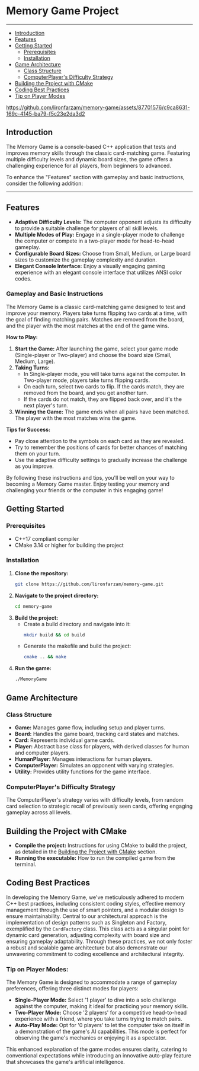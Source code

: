 # Memory Game Project
---------------------------
- [Introduction](#introduction)
- [Features](#features)
- [Getting Started](#getting-started)
  - [Prerequisites](#prerequisites)
  - [Installation](#installation)
- [Game Architecture](#game-architecture)
  - [Class Structure](#class-structure)
  - [ComputerPlayer's Difficulty Strategy](#computerplayers-difficulty-strategy)
- [Building the Project with CMake](#building-the-project-with-cmake)
- [Coding Best Practices](#coding-best-practices)
- [Tip on Player Modes](#tip-on-player-modes)


https://github.com/lironfarzam/memory-game/assets/87701576/c9ca8631-169c-4145-ba79-f5c23e2da3d2


## Introduction
The Memory Game is a console-based C++ application that tests and improves memory skills through the classic card-matching game. Featuring multiple difficulty levels and dynamic board sizes, the game offers a challenging experience for all players, from beginners to advanced.

To enhance the "Features" section with gameplay and basic instructions, consider the following addition:

---

## Features
- **Adaptive Difficulty Levels:** The computer opponent adjusts its difficulty to provide a suitable challenge for players of all skill levels.
- **Multiple Modes of Play:** Engage in a single-player mode to challenge the computer or compete in a two-player mode for head-to-head gameplay.
- **Configurable Board Sizes:** Choose from Small, Medium, or Large board sizes to customize the gameplay complexity and duration.
- **Elegant Console Interface:** Enjoy a visually engaging gaming experience with an elegant console interface that utilizes ANSI color codes.

### Gameplay and Basic Instructions
The Memory Game is a classic card-matching game designed to test and improve your memory. Players take turns flipping two cards at a time, with the goal of finding matching pairs. Matches are removed from the board, and the player with the most matches at the end of the game wins.

**How to Play:**
1. **Start the Game:** After launching the game, select your game mode (Single-player or Two-player) and choose the board size (Small, Medium, Large).
2. **Taking Turns:** 
   - In Single-player mode, you will take turns against the computer. In Two-player mode, players take turns flipping cards.
   - On each turn, select two cards to flip. If the cards match, they are removed from the board, and you get another turn.
   - If the cards do not match, they are flipped back over, and it's the next player's turn.
3. **Winning the Game:** The game ends when all pairs have been matched. The player with the most matches wins the game.

**Tips for Success:**
- Pay close attention to the symbols on each card as they are revealed.
- Try to remember the positions of cards for better chances of matching them on your turn.
- Use the adaptive difficulty settings to gradually increase the challenge as you improve.

By following these instructions and tips, you'll be well on your way to becoming a Memory Game master. Enjoy testing your memory and challenging your friends or the computer in this engaging game!

## Getting Started

### Prerequisites
- C++17 compliant compiler
- CMake 3.14 or higher for building the project

### Installation
1. **Clone the repository:**
   ```sh
   git clone https://github.com/lironfarzam/memory-game.git
   ```
2. **Navigate to the project directory:**
   ```sh
   cd memory-game
   ```
3. **Build the project:**
   - Create a build directory and navigate into it:
     ```sh
     mkdir build && cd build
     ```
   - Generate the makefile and build the project:
     ```sh
     cmake .. && make
     ```
4. **Run the game:**
   ```sh
   ./MemoryGame
   ```

## Game Architecture

### Class Structure
- **Game:** Manages game flow, including setup and player turns.
- **Board:** Handles the game board, tracking card states and matches.
- **Card:** Represents individual game cards.
- **Player:** Abstract base class for players, with derived classes for human and computer players.
- **HumanPlayer:** Manages interactions for human players.
- **ComputerPlayer:** Simulates an opponent with varying strategies.
- **Utility:** Provides utility functions for the game interface.

### ComputerPlayer's Difficulty Strategy
The ComputerPlayer's strategy varies with difficulty levels, from random card selection to strategic recall of previously seen cards, offering engaging gameplay across all levels.

## Building the Project with CMake
- **Compile the project:** Instructions for using CMake to build the project, as detailed in the [Building the Project with CMake](#building-the-project-with-cmake) section.
- **Running the executable:** How to run the compiled game from the terminal.

## Coding Best Practices
In developing the Memory Game, we've meticulously adhered to modern C++ best practices, including consistent coding styles, effective memory management through the use of smart pointers, and a modular design to ensure maintainability. Central to our architectural approach is the implementation of design patterns such as Singleton and Factory, exemplified by the `CardFactory` class. This class acts as a singular point for dynamic card generation, adjusting complexity with board size and ensuring gameplay adaptability. Through these practices, we not only foster a robust and scalable game architecture but also demonstrate our unwavering commitment to coding excellence and architectural integrity.


### Tip on Player Modes:

The Memory Game is designed to accommodate a range of gameplay preferences, offering three distinct modes for players:

- **Single-Player Mode:** Select '1 player' to dive into a solo challenge against the computer, making it ideal for practicing your memory skills.
- **Two-Player Mode:** Choose '2 players' for a competitive head-to-head experience with a friend, where you take turns trying to match pairs.
- **Auto-Play Mode:** Opt for '0 players' to let the computer take on itself in a demonstration of the game's AI capabilities. This mode is perfect for observing the game's mechanics or enjoying it as a spectator.

This enhanced explanation of the game modes ensures clarity, catering to conventional expectations while introducing an innovative auto-play feature that showcases the game's artificial intelligence.
